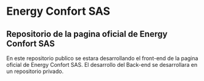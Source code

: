 # Energy Confort SAS
##  Repositorio de la pagina oficial de Energy Confort SAS

En este repositorio publico se estara desarrollando el front-end de la pagina oficial de Energy Confort SAS.
El desarrollo del Back-end se desarrollara en un repositorio privado.
